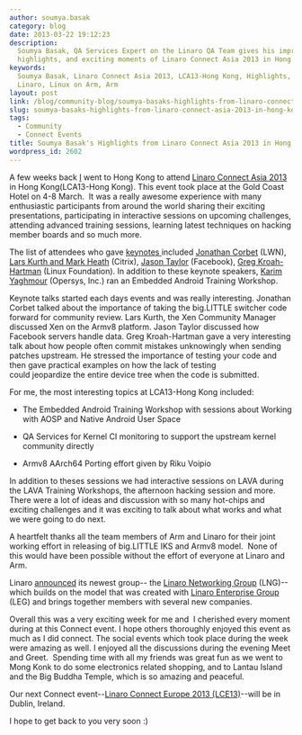 ```yaml
---
author: soumya.basak
category: blog
date: 2013-03-22 19:12:23
description:
  Soumya Basak, QA Services Expert on the Linaro QA Team gives his impressions,
  highlights, and exciting moments of Linaro Connect Asia 2013 in Hong Kong.
keywords:
  Soumya Basak, Linaro Connect Asia 2013, LCA13-Hong Kong, Highlights, Dublin,
  Linaro, Linux on Arm, Arm
layout: post
link: /blog/community-blog/soumya-basaks-highlights-from-linaro-connect-asia-2013-in-hong-kong/
slug: soumya-basaks-highlights-from-linaro-connect-asia-2013-in-hong-kong
tags:
  - Community
  - Connect Events
title: Soumya Basak's Highlights from Linaro Connect Asia 2013 in Hong Kong
wordpress_id: 2602
---
```


A few weeks back [I](/about/) went to Hong Kong to attend [Linaro Connect Asia 2013](https://wiki-archive.linaro.org/Events/LCA13) in Hong Kong(LCA13-Hong Kong). This event took place at the Gold Coast Hotel on 4-8 March.  It was a really awesome experience with many enthusiastic participants from around the world sharing their exciting presentations, participating in interactive sessions on upcoming challenges, attending advanced training sessions, learning latest techniques on hacking member boards and so much more.

The list of attendees who gave [keynotes ](/blog/linaro-announces-keynote-speakers-for-linaro-connect-asia-2013/)included [Jonathan Corbet](http://lca-13.zerista.com/event/member/72345) (LWN), [Lars Kurth and Mark Heath](http://lca-13.zerista.com/event/member/72404) (Citrix), [Jason Taylor](http://lca-13.zerista.com/event/member/72662) (Facebook), [Greg Kroah-Hartman](http://lca-13.zerista.com/event/member/72405) (Linux Foundation). In addition to these keynote speakers, [Karim Yaghmour](/blog/embedded-android-training-workshop-to-be-held-at-linaro-connect-asia-2013/) (Opersys, Inc.) ran an Embedded Android Training Workshop.

Keynote talks started each days events and was really interesting. Jonathan Corbet talked about the importance of taking the big.LITTLE switcher code forward for community review. Lars Kurth, the Xen Community Manager discussed Xen on the Armv8 platform. Jason Taylor discussed how Facebook servers handle data. Greg Kroah-Hartman gave a very interesting talk about how people often commit mistakes unknowingly when sending patches upstream. He stressed the importance of testing your code and then gave practical examples on how the lack of testing could jeopardize the entire device tree when the code is submitted.

For me, the most interesting topics at LCA13-Hong Kong included:

- The Embedded Android Training Workshop with sessions about Working with AOSP and Native Android User Space

- QA Services for Kernel CI monitoring to support the upstream kernel community directly

- Armv8 AArch64 Porting effort given by Riku Voipio

In addition to theses sessions we had interactive sessions on LAVA during the LAVA Training Workshops, the afternoon hacking session and more. There were a lot of ideas and discussion with so many hot-chips and exciting challenges and it was exciting to talk about what works and what we were going to do next.

A heartfelt thanks all the team members of Arm and Linaro for their joint working effort in releasing of big.LITTLE IKS and Armv8 model.  None of this would have been possible without the effort of everyone at Linaro and Arm.

Linaro [announced](/news/networking-leaders-collaborate-to-maximize-choice-performance-and-power-efficiency/) its newest group-- the [Linaro Networking Group](/blog/lng/) (LNG)-- which builds on the model that was created with [Linaro Enterprise Group](/engineering/datacenter-and-cloud/) (LEG) and brings together members with several new companies.

Overall this was a very exciting week for me and  I cherished every moment during at this Connect event. I hope others thoroughly enjoyed this event as much as I did connect. The social events which took place during the week were amazing as well. I enjoyed all the discussions during the evening Meet and Greet.  Spending time with all my friends was great fun as we went to Mong Konk to do some electronics related shopping, and to Lantau Island and the Big Buddha Temple, which is so amazing and peaceful.

Our next Connect event--[Linaro Connect Europe 2013 (LCE13)](https://connect.linaro.org)--will be in Dublin, Ireland.

I hope to get back to you very soon :)
